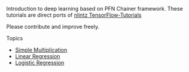 Introduction to deep learning based on PFN Chainer framework. These
tutorials are direct ports of [nlintz
TensorFlow-Tutorials](https://github.com/nlintz/TensorFlow-Tutorials)

Please contribute and improve freely.

Topics
- [Simple Multiplication](https://github.com/surfertas/chainer-tutorials/blob/master/00_multiply.py)
- [Linear Regression](https://github.com/surfertas/chainer-tutorials/blob/master/01_linear_regression.py)
- [Logistic Regression](https://github.com/surfertas/chainer-tutorials/blob/master/02_logistic_regression.py)
